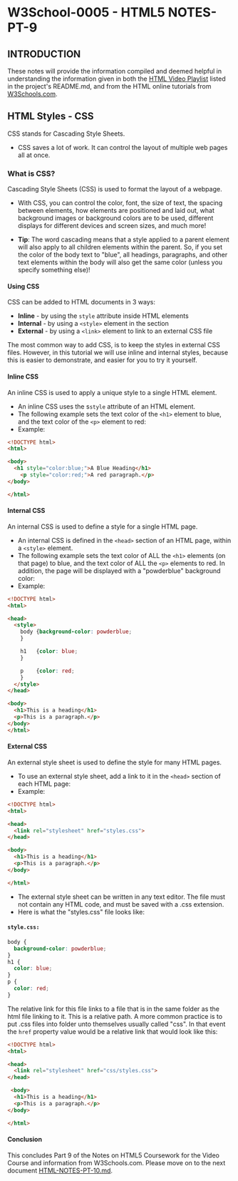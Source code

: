 # W3School-0005 - HTML5 NOTES-PT-9


## INTRODUCTION

These notes will provide the information compiled and deemed helpful in understanding the information given in both the [HTML Video Playlist](https://www.youtube.com/playlist?list=PLr6-GrHUlVf_ZNmuQSXdS197Oyr1L9sPB) listed in the project's README.md, and from the HTML online tutorials from [W3Schools.com](https://www.w3schools.com/).


## HTML Styles - CSS

CSS stands for Cascading Style Sheets.
 * CSS saves a lot of work. It can control the layout of multiple web pages all at once.


### What is CSS?

Cascading Style Sheets (CSS) is used to format the layout of a webpage.
 * With CSS, you can control the color, font, the size of text, the spacing between elements, how elements are positioned and laid out, what background images or background colors are to be used, different displays for different devices and screen sizes, and much more!

 * **Tip**: The word cascading means that a style applied to a parent element will also apply to all children elements within the parent. So, if you set the color of the body text to "blue", all headings, paragraphs, and other text elements within the body will also get the same color (unless you specify something else)!

#### Using CSS

CSS can be added to HTML documents in 3 ways:
 * **Inline** - by using the `style` attribute inside HTML elements
 * **Internal** - by using a `<style>` element in the <head> section
 * **External** - by using a `<link>` element to link to an external CSS file

The most common way to add CSS, is to keep the styles in external CSS files. However, in this tutorial we will use inline and internal styles, because this is easier to demonstrate, and easier for you to try it yourself.

#### Inline CSS

An inline CSS is used to apply a unique style to a single HTML element.
 * An inline CSS uses the s`style` attribute of an HTML element.
 * The following example sets the text color of the `<h1>` element to blue, and the text color of the `<p>` element to red:
 * Example:
 ```html
 <!DOCTYPE html>
 <html>

 <body>
   <h1 style="color:blue;">A Blue Heading</h1>
     <p style="color:red;">A red paragraph.</p>
 </body>

 </html>
 ```

#### Internal CSS

An internal CSS is used to define a style for a single HTML page.
 * An internal CSS is defined in the `<head>` section of an HTML page, within a `<style>` element.
 * The following example sets the text color of ALL the `<h1>` elements (on that page) to blue, and the text color of ALL the `<p>` elements to red. In addition, the page will be displayed with a "powderblue" background color:
 * Example:
 ```html
 <!DOCTYPE html>
 <html>

 <head>
   <style>
     body {background-color: powderblue;
     }

     h1   {color: blue;
     }

     p    {color: red;
     }
   </style>
 </head>

 <body>
   <h1>This is a heading</h1>
   <p>This is a paragraph.</p>
 </body>
 </html>
 ```

#### External CSS

An external style sheet is used to define the style for many HTML pages.
 * To use an external style sheet, add a link to it in the `<head>` section of each HTML page:
 * Example:
 ```html
 <!DOCTYPE html>
 <html>

 <head>
   <link rel="stylesheet" href="styles.css">
 </head>

 <body>
   <h1>This is a heading</h1>
   <p>This is a paragraph.</p>
 </body>

 </html>
 ```
 * The external style sheet can be written in any text editor. The file must not contain any HTML code, and must be saved with a .css extension.
 * Here is what the "styles.css" file looks like:
#### `style.css:`

 ```css
 body {
   background-color: powderblue;
 }
 h1 {
   color: blue;
 }
 p {
   color: red;
 }
 ```



 The relative link for this file links to a file that is in the same folder as the html file linking to it. This is a relative path. A more common practice is to put .css files into folder unto themselves usually called "css".  In that event the `href` property value would be a relative link that would look like this:

 ```html
 <!DOCTYPE html>
 <html>

 <head>
   <link rel="stylesheet" href="css/styles.css">
 </head>

  <body>
   <h1>This is a heading</h1>
   <p>This is a paragraph.</p>
 </body>

 </html>
 ```



#### Conclusion
This concludes Part 9 of the Notes on HTML5 Coursework for the Video Course and information from W3Schools.com. Please move on to the next document [HTML-NOTES-PT-10.md](https://github.com/AdamRj-765/W3School-0005/blob/master/COURSE_NOTES/HTML5-NOTES-PT-10.md).
